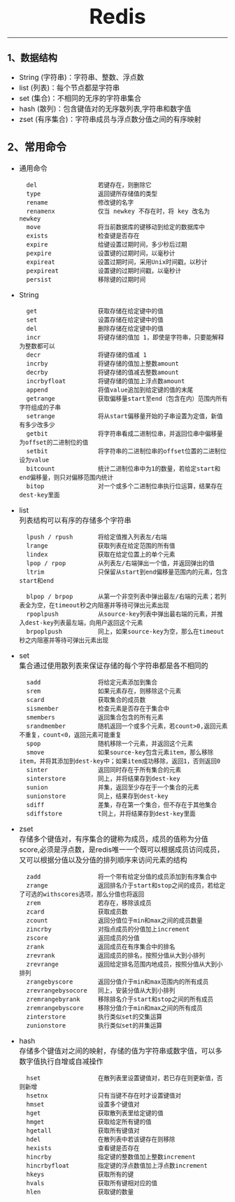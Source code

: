# <center><font size=7>Redis</font></center>
----
## 1、数据结构<font size=3>
- String (字符串)：字符串、整数、浮点数
- list (列表)：每个节点都是字符串
- set (集合)：不相同的无序的字符串集合
- hash (散列)：包含键值对的无序散列表,字符串和数字值
- zset (有序集合)：字符串成员与浮点数分值之间的有序映射

## 2、常用命令
- 通用命令
	
		del					若键存在，则删除它
		type				返回键所存储值的类型
		rename				修改键的名字
		renamenx			仅当 newkey 不存在时，将 key 改名为 newkey
		move				将当前数据库的键移动到给定的数据库中
		exists				检查键是否存在
		expire				给键设置过期时间，多少秒后过期
		pexpire				设置键的过期时间，以毫秒计
		expireat			设置过期时间，采用Unix时间戳，以秒计
		pexpireat			设置键的过期时间戳，以毫秒计
		persist				移除键的过期时间
		
- String
		
		get					获取存储在给定键中的值
		set   				设置存储在给定键中的值
		del					删除存储在给定键中的值
		incr				将键存储的值加 1，即使是字符串，只要能解释为整数都可以
		decr				将键存储的值减 1
		incrby				将键存储的值加上整数amount
		decrby				将键存储的值减去整数amount
		incrbyfloat			将键存储的值加上浮点数amount
		append				将值value追加到给定键的值的末尾
		getrange			获取偏移量start至end（包含在内）范围内所有字符组成的子串
		setrange			将从start偏移量开始的子串设置为定值，新值有多少改多少
		getbit				将字符串看成二进制位串，并返回位串中偏移量为offset的二进制位的值
		setbit				将字符串的二进制位串的offset位置的二进制位设为value
		bitcount			统计二进制位串中为1的数量，若给定start和end偏移量，则只对偏移范围内统计
		bitop				对一个或多个二进制位串执行位运算，结果存在dest-key里面

- list  
	列表结构可以有序的存储多个字符串
		
		lpush / rpush		将给定值推入列表左/右端		
		lrange				获取列表在给定范围的所有值
		lindex				获取在给定位置上的单个元素
		lpop / rpop			从列表左/右端弹出一个值，并返回弹出的值
		ltrim				只保留从start到end偏移量范围内的元素，包含start和end

		blpop / brpop		从第一个非空列表中弹出最左/右端的元素；若列表全为空，在timeout秒之内阻塞并等待可弹出元素出现
		rpoplpush 			从source-key列表中弹出最右端的元素，并推入dest-key列表最左端，向用户返回这个元素
		brpoplpush			同上，如果source-key为空，那么在timeout秒之内阻塞并等待可弹出元素出现				
		
- set  
	集合通过使用散列表来保证存储的每个字符串都是各不相同的
		
		sadd				将给定元素添加到集合
		srem				如果元素存在，则移除这个元素
		scard				获取集合的成员数
		sismember			检查元素是否存在于集合中
		smembers			返回集合包含的所有元素
		srandmember			随机返回一个或多个元素，若count>0,返回元素不重复，count<0，返回元素可能重复
		spop				随机移除一个元素，并返回这个元素
		smove				如果source-key包含元素item，那么移除item，并将其添加到dest-key中；如果item成功移除，返回1，否则返回0
		sinter				返回同时存在于所有集合的元素
		sinterstore			同上，并将结果存到dest-key
		sunion				并集，返回至少存在于一个集合的元素
		sunionstore			同上，结果存到dest-key
		sdiff				差集，存在第一个集合，但不存在于其他集合
		sdiffstore			t同上，并将结果存到dest-key里面

- zset  
	存储多个键值对，有序集合的键称为成员，成员的值称为分值score,必须是浮点数，是redis唯一一个既可以根据成员访问成员，又可以根据分值以及分值的排列顺序来访问元素的结构
	
		zadd				将一个带有给定分值的成员添加到有序集合中
		zrange				返回排名介于start和stop之间的成员，若给定了可选的withscores选项，那么分值也将返回
		zrem				若存在，移除该成员
		zcard				获取成员数	
		zcount				返回分值位于min和max之间的成员数量
		zincrby				对指点成员的分值加上increment
		zscore				返回成员的分值
		zrank				返回成员在有序集合中的排名
		zrevrank			返回成员的排名，按照分值从大到小排列
		zrevrange			返回给定排名范围内地成员，按照分值从大到小排列
		zrangebyscore		返回分值介于min和max范围内的所有成员
		zrevrangebysocore	同上，安装分值从大到小排列
		zremrangebyrank		移除排名介于start和stop之间的所有成员
		zremrangebyscore	移除分值介于min和max之间的所有成员
		zinterstore			执行类似set的交集运算
		zunionstore			执行类似set的并集运算

- hash  
	存储多个键值对之间的映射，存储的值为字符串或数字值，可以多数字值执行自增或自减操作

		hset				在散列表里设置键值对，若已存在则更新值，否则新增
		hsetnx				只有当键不存在时才设置键值对
		hmset				设置多个键值对
		hget				获取散列表里给定键的值
		hmget				获取给定所有键的值
		hgetall				获取所有键值对
		hdel				在散列表中若该键存在则移除
		hexists				查看键是否存在
		hincrby				指定键的整数值加上整数increment
		hincrbyfloat		指定键的浮点数值加上浮点数increment
		hkeys				获取所有的键
		hvals				获取所有键相对应的值
		hlen				获取键的数量
		